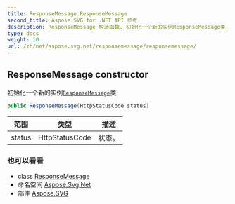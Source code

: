 ```yaml
---
title: ResponseMessage.ResponseMessage
second_title: Aspose.SVG for .NET API 参考
description: ResponseMessage 构造函数. 初始化一个新的实例ResponseMessage类.
type: docs
weight: 10
url: /zh/net/aspose.svg.net/responsemessage/responsemessage/
---
```

## ResponseMessage constructor

初始化一个新的实例[`ResponseMessage`](../)类.

```csharp
public ResponseMessage(HttpStatusCode status)
```

| 范围 | 类型 | 描述 |
| --- | --- | --- |
| status | HttpStatusCode | 状态。 |

### 也可以看看

* class [ResponseMessage](../)
* 命名空间 [Aspose.Svg.Net](../../responsemessage/)
* 部件 [Aspose.SVG](../../../)


